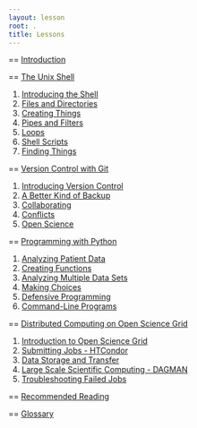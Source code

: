 ```yaml
---
layout: lesson
root: .
title: Lessons 
---
```



== [Introduction](intro.html)

== [The Unix Shell](novice/shell/index.html)
1.  [Introducing the Shell](novice/shell/00-intro.html)
2.  [Files and Directories](novice/shell/01-filedir.html)
3.  [Creating Things](novice/shell/02-create.html)
4.  [Pipes and Filters](novice/shell/03-pipefilter.html)
5.  [Loops](novice/shell/04-loop.html)
6.  [Shell Scripts](novice/shell/05-script.html)
7.  [Finding Things](novice/shell/06-find.html)

== [Version Control with Git](novice/git/index.html)
1.  [Introducing Version Control](novice/shell/00-intro.html)
2.  [A Better Kind of Backup](novice/shell/01-backup.html)
3.  [Collaborating](novice/shell/02-collab.html)
4.  [Conflicts](novice/shell/03-conflict.html)
5.  [Open Science](novice/shell/04-open.html)

== [Programming with Python](novice/python/index.html)
1.  [Analyzing Patient Data](novice/python/01-numpy.html)
2.  [Creating Functions](novice/python/02-func.html)
3.  [Analyzing Multiple Data Sets](novice/python/03-loop.html)
4.  [Making Choices](novice/python/04-cond.html)
5.  [Defensive Programming](novice/python/05-defensive.html)
6.  [Command-Line Programs](novice/python/06-cmdline.html)

== [Distributed Computing on Open Science Grid](novice/DHTC/index.html)
1.  [Introduction to Open Science Grid](novice/DHTC/01-IntroGrid.html)
2.  [Submitting Jobs  - HTCondor](novice/DHTC/02-HTCondor-Submitting.html)
3.  [Data Storage and Transfer](novice/DHTC/03-Stash.html)
4.  [Large Scale Scientific Computing - DAGMAN](novice/DHTC/04-dagman.html)
5.  [Troubleshooting Failed Jobs](novice/DHTC/05-TroubleShooting.html)


== [Recommended Reading](bib.html)

== [Glossary](gloss.html)
